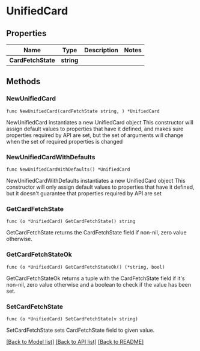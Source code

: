# UnifiedCard

## Properties

Name | Type | Description | Notes
------------ | ------------- | ------------- | -------------
**CardFetchState** | **string** |  | 

## Methods

### NewUnifiedCard

`func NewUnifiedCard(cardFetchState string, ) *UnifiedCard`

NewUnifiedCard instantiates a new UnifiedCard object
This constructor will assign default values to properties that have it defined,
and makes sure properties required by API are set, but the set of arguments
will change when the set of required properties is changed

### NewUnifiedCardWithDefaults

`func NewUnifiedCardWithDefaults() *UnifiedCard`

NewUnifiedCardWithDefaults instantiates a new UnifiedCard object
This constructor will only assign default values to properties that have it defined,
but it doesn't guarantee that properties required by API are set

### GetCardFetchState

`func (o *UnifiedCard) GetCardFetchState() string`

GetCardFetchState returns the CardFetchState field if non-nil, zero value otherwise.

### GetCardFetchStateOk

`func (o *UnifiedCard) GetCardFetchStateOk() (*string, bool)`

GetCardFetchStateOk returns a tuple with the CardFetchState field if it's non-nil, zero value otherwise
and a boolean to check if the value has been set.

### SetCardFetchState

`func (o *UnifiedCard) SetCardFetchState(v string)`

SetCardFetchState sets CardFetchState field to given value.



[[Back to Model list]](../README.md#documentation-for-models) [[Back to API list]](../README.md#documentation-for-api-endpoints) [[Back to README]](../README.md)


